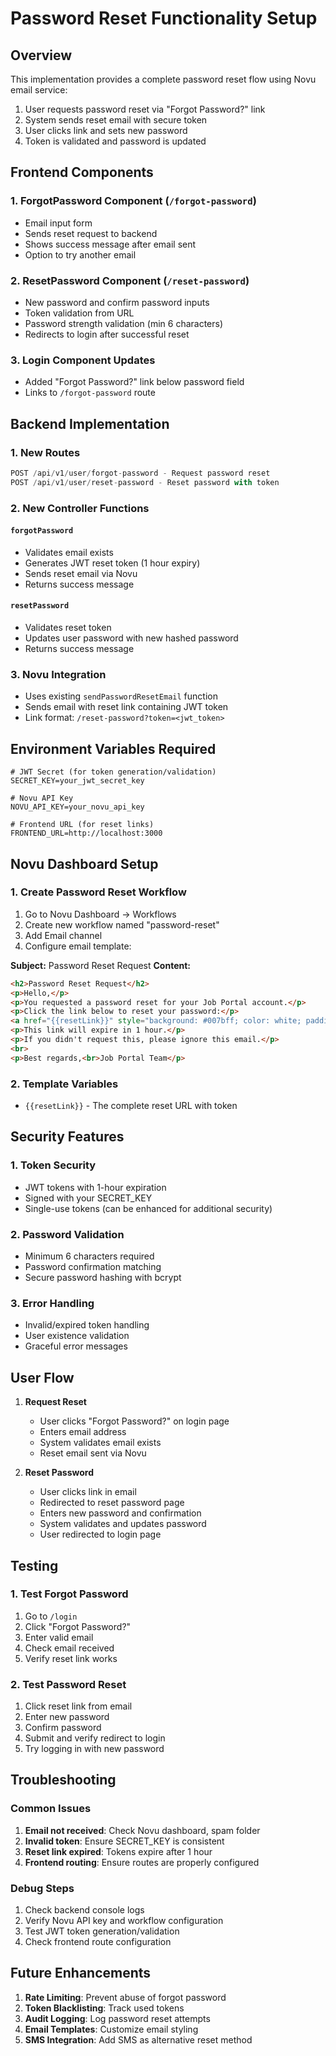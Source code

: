 # Password Reset Functionality Setup

## Overview
This implementation provides a complete password reset flow using Novu email service:
1. User requests password reset via "Forgot Password?" link
2. System sends reset email with secure token
3. User clicks link and sets new password
4. Token is validated and password is updated

## Frontend Components

### 1. ForgotPassword Component (`/forgot-password`)
- Email input form
- Sends reset request to backend
- Shows success message after email sent
- Option to try another email

### 2. ResetPassword Component (`/reset-password`)
- New password and confirm password inputs
- Token validation from URL
- Password strength validation (min 6 characters)
- Redirects to login after successful reset

### 3. Login Component Updates
- Added "Forgot Password?" link below password field
- Links to `/forgot-password` route

## Backend Implementation

### 1. New Routes
```javascript
POST /api/v1/user/forgot-password - Request password reset
POST /api/v1/user/reset-password - Reset password with token
```

### 2. New Controller Functions

#### `forgotPassword`
- Validates email exists
- Generates JWT reset token (1 hour expiry)
- Sends reset email via Novu
- Returns success message

#### `resetPassword`
- Validates reset token
- Updates user password with new hashed password
- Returns success message

### 3. Novu Integration
- Uses existing `sendPasswordResetEmail` function
- Sends email with reset link containing JWT token
- Link format: `/reset-password?token=<jwt_token>`

## Environment Variables Required

```env
# JWT Secret (for token generation/validation)
SECRET_KEY=your_jwt_secret_key

# Novu API Key
NOVU_API_KEY=your_novu_api_key

# Frontend URL (for reset links)
FRONTEND_URL=http://localhost:3000
```

## Novu Dashboard Setup

### 1. Create Password Reset Workflow
1. Go to Novu Dashboard → Workflows
2. Create new workflow named "password-reset"
3. Add Email channel
4. Configure email template:

**Subject:** Password Reset Request
**Content:**
```html
<h2>Password Reset Request</h2>
<p>Hello,</p>
<p>You requested a password reset for your Job Portal account.</p>
<p>Click the link below to reset your password:</p>
<a href="{{resetLink}}" style="background: #007bff; color: white; padding: 10px 20px; text-decoration: none; border-radius: 5px;">Reset Password</a>
<p>This link will expire in 1 hour.</p>
<p>If you didn't request this, please ignore this email.</p>
<br>
<p>Best regards,<br>Job Portal Team</p>
```

### 2. Template Variables
- `{{resetLink}}` - The complete reset URL with token

## Security Features

### 1. Token Security
- JWT tokens with 1-hour expiration
- Signed with your SECRET_KEY
- Single-use tokens (can be enhanced for additional security)

### 2. Password Validation
- Minimum 6 characters required
- Password confirmation matching
- Secure password hashing with bcrypt

### 3. Error Handling
- Invalid/expired token handling
- User existence validation
- Graceful error messages

## User Flow

1. **Request Reset**
   - User clicks "Forgot Password?" on login page
   - Enters email address
   - System validates email exists
   - Reset email sent via Novu

2. **Reset Password**
   - User clicks link in email
   - Redirected to reset password page
   - Enters new password and confirmation
   - System validates and updates password
   - User redirected to login page

## Testing

### 1. Test Forgot Password
1. Go to `/login`
2. Click "Forgot Password?"
3. Enter valid email
4. Check email received
5. Verify reset link works

### 2. Test Password Reset
1. Click reset link from email
2. Enter new password
3. Confirm password
4. Submit and verify redirect to login
5. Try logging in with new password

## Troubleshooting

### Common Issues
1. **Email not received**: Check Novu dashboard, spam folder
2. **Invalid token**: Ensure SECRET_KEY is consistent
3. **Reset link expired**: Tokens expire after 1 hour
4. **Frontend routing**: Ensure routes are properly configured

### Debug Steps
1. Check backend console logs
2. Verify Novu API key and workflow configuration
3. Test JWT token generation/validation
4. Check frontend route configuration

## Future Enhancements

1. **Rate Limiting**: Prevent abuse of forgot password
2. **Token Blacklisting**: Track used tokens
3. **Audit Logging**: Log password reset attempts
4. **Email Templates**: Customize email styling
5. **SMS Integration**: Add SMS as alternative reset method
